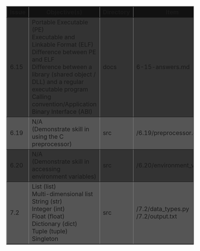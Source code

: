 <table border=1>
<thead>
  <tr bgcolor="#111">
    <th>Issue</th>
    <th>Objective(s)</th>
    <th>Directory</th>
    <th>Item</th>
  </tr>
</thead>
<tbody>
  <tr bgcolor="#333">
    <td>6.15</td>
    <td>Portable Executable (PE)<br> Executable and Linkable Format (ELF) <br>
     Difference between PE and ELF <br>
     Difference between a library (shared object / DLL) and a regular executable program <br>
     Calling convention/Application Binary Interface (ABI)</td>
    <td>docs</td>
    <td>6-15-answers.md</td>
  </tr>
  <tr bgcolor="#555">
    <td>6.19</td>
    <td>N/A <br> (Demonstrate skill in using the C preprocessor)</td>
    <td>src</td>
    <td>/6.19/preprocessor.c</td>
  </tr>
  <tr bgcolor="#333">
    <td>6.20</td>
    <td>N/A <br> (Demonstrate skill in accessing environment variables)</td>
    <td>src</td>
    <td>/6.20/environment_vars.c</td>
  </tr>
  <tr bgcolor="#555">
    <td>7.2</td>
    <td>List (list)<br>Multi-dimensional list<br>String (str)<br>Integer (int)<br>Float (float)<br>Dictionary (dict)<br>Tuple (tuple)<br>Singleton</td>
    <td>src</td>
    <td>/7.2/data_types.py<br>
    /7.2/output.txt</td>
  </tr>
</tbody>
</table>